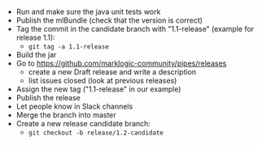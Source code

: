- Run and make sure the java unit tests work
- Publish the mlBundle (check that the version is correct)
- Tag the commit in the candidate branch with "1.1-release" (example for release 1.1):
    - ```git tag -a 1.1-release```
- Build the jar
- Go to https://github.com/marklogic-community/pipes/releases
    - create a new Draft release and write a description
    - list issues closed (look at previous releases)
- Assign the new tag ("1.1-release" in our example)
- Publish the release
- Let people know in Slack channels
- Merge the branch into master
- Create a new release candidate branch:
    - ```git checkout -b release/1.2-candidate```


